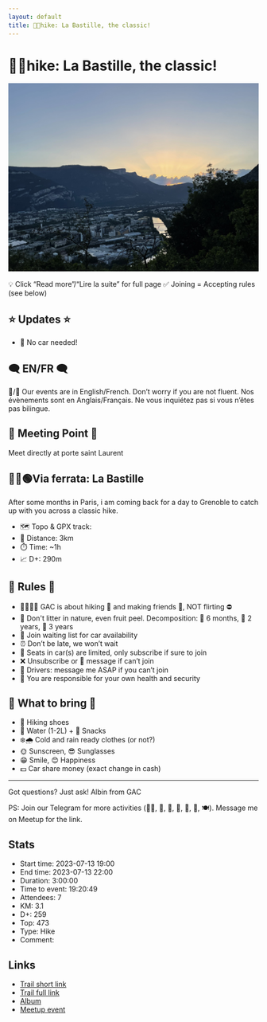 ```yaml
---
layout: default
title: 🥾💚hike: La Bastille, the classic!
---
```


# 🥾💚hike: La Bastille, the classic!

![2023-07-13](../img/orig/2023-07-13.jpg)

💡 Click “Read more”/“Lire la suite” for full page ✅ Joining = Accepting rules (see below)

##  ⭐ Updates ⭐ 

* 📅 No car needed!

##  🗨️ EN/FR 🗨️ 
🦅/🐓 Our events are in English/French. Don’t worry if you are not fluent. Nos évènements sont en Anglais/Français. Ne vous inquiétez pas si vous n’êtes pas bilingue.

## 📍 Meeting Point 📍
Meet directly at porte saint Laurent

##  🧗‍♂️🟢Via ferrata: La Bastille 

After some months in Paris, i am coming back for a day to Grenoble to catch up with you across a classic hike.

* 🗺️ Topo & GPX track:
* 📏 Distance: 3km
* ⏱️ Time: \~1h
* 📈 D+: 290m

##  📜 Rules 📜 

* 🚶‍♀️🚶‍♂️ GAC is about hiking 🥾 and making friends 🤗, NOT flirting ⛔
* 🚮 Don't litter in nature, even fruit peel. Decomposition: 🍊 6 months, 🍌 2 years, 🥚 3 years
* 🚗 Join waiting list for car availability
* ⏰ Don’t be late, we won’t wait
* 💺 Seats in car(s) are limited, only subscribe if sure to join
* ❌ Unsubscribe or 💬 message if can’t join
* 🚗 Drivers: message me ASAP if you can’t join
* 💟 You are responsible for your own health and security

##  🎒 What to bring 🎒 

* 🥾 Hiking shoes
* 🧃 Water (1-2L) + 🍫 Snacks
* ❄️🌧️ Cold and rain ready clothes (or not?)
* 🌞 Sunscreen, 😎 Sunglasses
* 😁 Smile, 😊 Happiness
* 💵 Car share money (exact change in cash)

***

Got questions? Just ask!
Albin from GAC

PS: Join our Telegram for more activities (🧗‍♀️, 🏓, 🎳, 🎲, 🎥, 🎵, 🍽️). Message me on Meetup for the link.

## Stats

- Start time: 2023-07-13 19:00
- End time: 2023-07-13 22:00
- Duration: 3:00:00
- Time to event: 19:20:49
- Attendees: 7
- KM: 3.1
- D+: 259
- Top: 473
- Type: Hike
- Comment: 

## Links

- [Trail short link](https://s.42l.fr/w8oZa_mI)
- [Trail full link]()
- [Album](https://binnette.github.io/GacImg2023/)
- [Meetup event](https://www.meetup.com/grenoble-adventure-club-english-french/events/294769523/)
